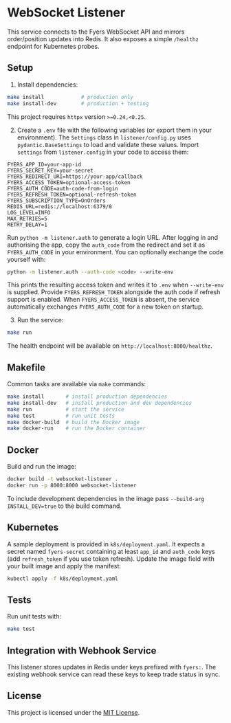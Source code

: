 # WebSocket Listener

This service connects to the Fyers WebSocket API and mirrors order/position updates into Redis. It also exposes a simple `/healthz` endpoint for Kubernetes probes.

## Setup

1. Install dependencies:

```bash
make install            # production only
make install-dev        # production + testing
```

   This project requires `httpx` version `>=0.24,<0.25`.

2. Create a `.env` file with the following variables (or export them in your environment).
   The `Settings` class in `listener/config.py` uses `pydantic.BaseSettings` to
   load and validate these values. Import `settings` from `listener.config` in
   your code to access them:

```
FYERS_APP_ID=your-app-id
FYERS_SECRET_KEY=your-secret
FYERS_REDIRECT_URI=https://your-app/callback
FYERS_ACCESS_TOKEN=optional-access-token
FYERS_AUTH_CODE=auth-code-from-login
FYERS_REFRESH_TOKEN=optional-refresh-token
FYERS_SUBSCRIPTION_TYPE=OnOrders
REDIS_URL=redis://localhost:6379/0
LOG_LEVEL=INFO
MAX_RETRIES=5
RETRY_DELAY=1
```

Run `python -m listener.auth` to generate a login URL. After logging in and
authorising the app, copy the `auth_code` from the redirect and set it as
`FYERS_AUTH_CODE` in your environment. You can optionally exchange the code
yourself with:

```bash
python -m listener.auth --auth-code <code> --write-env
```

This prints the resulting access token and writes it to `.env` when
`--write-env` is supplied. Provide `FYERS_REFRESH_TOKEN` alongside the auth code
if refresh support is enabled. When `FYERS_ACCESS_TOKEN` is absent, the service
automatically exchanges `FYERS_AUTH_CODE` for a new token on startup.

3. Run the service:

```bash
make run
```

The health endpoint will be available on `http://localhost:8000/healthz`.

## Makefile

Common tasks are available via `make` commands:

```bash
make install       # install production dependencies
make install-dev   # install production and dev dependencies
make run           # start the service
make test          # run unit tests
make docker-build  # build the Docker image
make docker-run    # run the Docker container
```

## Docker

Build and run the image:

```bash
docker build -t websocket-listener .
docker run -p 8000:8000 websocket-listener
```

To include development dependencies in the image pass `--build-arg INSTALL_DEV=true`
to the build command.

## Kubernetes

A sample deployment is provided in `k8s/deployment.yaml`. It expects a secret
named `fyers-secret` containing at least `app_id` and `auth_code` keys (add
`refresh_token` if you use token refresh). Update the image field with your
built image and apply the manifest:

```bash
kubectl apply -f k8s/deployment.yaml
```

## Tests

Run unit tests with:

```bash
make test
```

## Integration with Webhook Service

This listener stores updates in Redis under keys prefixed with `fyers:`. The existing webhook service can read these keys to keep trade status in sync.

## License

This project is licensed under the [MIT License](LICENSE).
